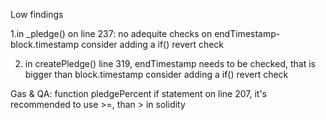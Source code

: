 Low findings

1.in _pledge()
on line 237: no adequite checks on endTimestamp-block.timestamp
consider adding a if() revert check

2. in createPledge()
line 319, endTimestamp needs to be checked, that is bigger than block.timestamp
consider adding a if() revert check

Gas & QA: function pledgePercent
if statement on line 207, it's recommended to use >=, than > in solidity



